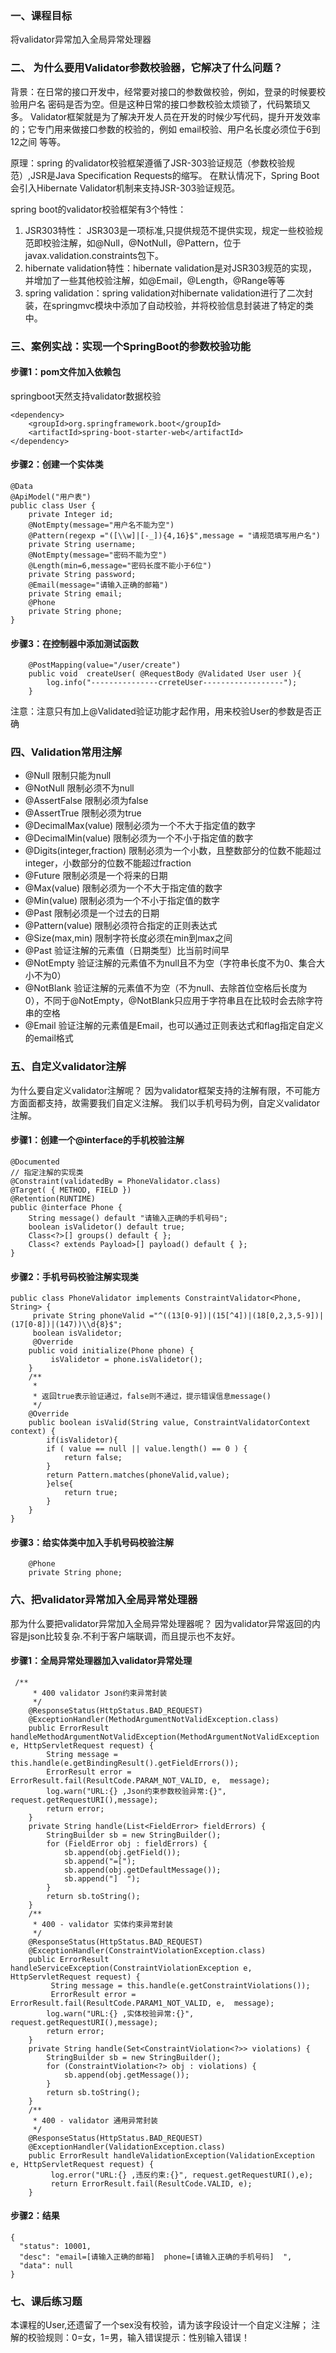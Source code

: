 ### 一、课程目标
将validator异常加入全局异常处理器

### 二、 为什么要用Validator参数校验器，它解决了什么问题？
  背景：在日常的接口开发中，经常要对接口的参数做校验，例如，登录的时候要校验用户名 密码是否为空。但是这种日常的接口参数校验太烦锁了，代码繁琐又多。
Validator框架就是为了解决开发人员在开发的时候少写代码，提升开发效率的；它专门用来做接口参数的校验的，例如 email校验、用户名长度必须位于6到12之间 等等。  
  
  原理：spring 的validator校验框架遵循了JSR-303验证规范（参数校验规范）,JSR是Java Specification Requests的缩写。
在默认情况下，Spring Boot会引入Hibernate Validator机制来支持JSR-303验证规范。

spring boot的validator校验框架有3个特性：
  1. JSR303特性： JSR303是一项标准,只提供规范不提供实现，规定一些校验规范即校验注解，如@Null，@NotNull，@Pattern，位于javax.validation.constraints包下。
  2. hibernate validation特性：hibernate validation是对JSR303规范的实现，并增加了一些其他校验注解，如@Email，@Length，@Range等等
  3. spring validation：spring validation对hibernate validation进行了二次封装，在springmvc模块中添加了自动校验，并将校验信息封装进了特定的类中。

### 三、案例实战：实现一个SpringBoot的参数校验功能
#### 步骤1：pom文件加入依赖包
springboot天然支持validator数据校验
``` 
<dependency>
    <groupId>org.springframework.boot</groupId>
    <artifactId>spring-boot-starter-web</artifactId>
</dependency>
```
#### 步骤2：创建一个实体类
``` 
@Data
@ApiModel("用户表")
public class User {
    private Integer id;
    @NotEmpty(message="用户名不能为空")
    @Pattern(regexp ="([\\w]|[-_]){4,16}$",message = "请规范填写用户名")
    private String username;
    @NotEmpty(message="密码不能为空")
    @Length(min=6,message="密码长度不能小于6位")
    private String password;
    @Email(message="请输入正确的邮箱")
    private String email;
    @Phone
    private String phone;
}
```

#### 步骤3：在控制器中添加测试函数
``` 
    @PostMapping(value="/user/create")
    public void  createUser( @RequestBody @Validated User user ){
        log.info("---------------crreteUser------------------");
    }
```
注意：注意只有加上@Validated验证功能才起作用，用来校验User的参数是否正确


### 四、Validation常用注解

- @Null 限制只能为null
- @NotNull 限制必须不为null
- @AssertFalse 限制必须为false
- @AssertTrue 限制必须为true
- @DecimalMax(value) 限制必须为一个不大于指定值的数字
- @DecimalMin(value) 限制必须为一个不小于指定值的数字
- @Digits(integer,fraction) 限制必须为一个小数，且整数部分的位数不能超过integer，小数部分的位数不能超过fraction
- @Future 限制必须是一个将来的日期
- @Max(value) 限制必须为一个不大于指定值的数字
- @Min(value) 限制必须为一个不小于指定值的数字
- @Past 限制必须是一个过去的日期
- @Pattern(value) 限制必须符合指定的正则表达式
- @Size(max,min) 限制字符长度必须在min到max之间
- @Past 验证注解的元素值（日期类型）比当前时间早
- @NotEmpty 验证注解的元素值不为null且不为空（字符串长度不为0、集合大小不为0）
- @NotBlank 验证注解的元素值不为空（不为null、去除首位空格后长度为0），不同于@NotEmpty，@NotBlank只应用于字符串且在比较时会去除字符串的空格
- @Email 验证注解的元素值是Email，也可以通过正则表达式和flag指定自定义的email格式


### 五、自定义validator注解
为什么要自定义validator注解呢？
因为validator框架支持的注解有限，不可能方方面面都支持，故需要我们自定义注解。
我们以手机号码为例，自定义validator注解。
#### 步骤1：创建一个@interface的手机校验注解
``` 
@Documented
// 指定注解的实现类
@Constraint(validatedBy = PhoneValidator.class)
@Target( { METHOD, FIELD })
@Retention(RUNTIME)
public @interface Phone {
    String message() default "请输入正确的手机号码";
    boolean isValidetor() default true;
    Class<?>[] groups() default { };
    Class<? extends Payload>[] payload() default { };
}
```

#### 步骤2：手机号码校验注解实现类
``` 
public class PhoneValidator implements ConstraintValidator<Phone, String> {
	 private String phoneValid ="^((13[0-9])|(15[^4])|(18[0,2,3,5-9])|(17[0-8])|(147))\\d{8}$";
	 boolean isValidetor;
	 @Override
    public void initialize(Phone phone) {
		 isValidetor = phone.isValidetor();
    }
    /**
     *
     * 返回true表示验证通过，false则不通过，提示错误信息message()
     */
    @Override
    public boolean isValid(String value, ConstraintValidatorContext context) {
    	if(isValidetor){
    	if ( value == null || value.length() == 0 ) {
            return false;
        }
        return Pattern.matches(phoneValid,value);
        }else{
            return true;
        }
    }
}

```

#### 步骤3：给实体类中加入手机号码校验注解
``` 
    @Phone
    private String phone;
```

### 六、把validator异常加入全局异常处理器
那为什么要把validator异常加入全局异常处理器呢？
因为validator异常返回的内容是json比较复杂.不利于客户端联调，而且提示也不友好。

#### 步骤1：全局异常处理器加入validator异常处理

``` 
 /**
     * 400 validator Json约束异常封装
     */
    @ResponseStatus(HttpStatus.BAD_REQUEST)
    @ExceptionHandler(MethodArgumentNotValidException.class)
    public ErrorResult handleMethodArgumentNotValidException(MethodArgumentNotValidException e, HttpServletRequest request) {
        String message = this.handle(e.getBindingResult().getFieldErrors());
        ErrorResult error = ErrorResult.fail(ResultCode.PARAM_NOT_VALID, e,  message);
        log.warn("URL:{} ,Json约束参数校验异常:{}", request.getRequestURI(),message);
        return error;
    }
    private String handle(List<FieldError> fieldErrors) {
        StringBuilder sb = new StringBuilder();
        for (FieldError obj : fieldErrors) {
            sb.append(obj.getField());
            sb.append("=[");
            sb.append(obj.getDefaultMessage());
            sb.append("]  ");
        }
		return sb.toString();
    }
    /**
     * 400 - validator 实体约束异常封装
     */
    @ResponseStatus(HttpStatus.BAD_REQUEST)
    @ExceptionHandler(ConstraintViolationException.class)
    public ErrorResult handleServiceException(ConstraintViolationException e, HttpServletRequest request) { 
    	 String message = this.handle(e.getConstraintViolations());
    	 ErrorResult error = ErrorResult.fail(ResultCode.PARAM1_NOT_VALID, e,  message);
        log.warn("URL:{} ,实体校验异常:{}", request.getRequestURI(),message);
        return error;
    }
    private String handle(Set<ConstraintViolation<?>> violations) {
        StringBuilder sb = new StringBuilder();
        for (ConstraintViolation<?> obj : violations) {
            sb.append(obj.getMessage());
        }
		return sb.toString();
    }
    /**
     * 400 - validator 通用异常封装
     */
    @ResponseStatus(HttpStatus.BAD_REQUEST)
    @ExceptionHandler(ValidationException.class)
    public ErrorResult handleValidationException(ValidationException e, HttpServletRequest request) {
    	 log.error("URL:{} ,违反约束:{}", request.getRequestURI(),e);
         return ErrorResult.fail(ResultCode.VALID, e);
    }
```
#### 步骤2：结果
``` 
{
  "status": 10001,
  "desc": "email=[请输入正确的邮箱]  phone=[请输入正确的手机号码]  ",
  "data": null
}
```
### 七、课后练习题
本课程的User,还遗留了一个sex没有校验，请为该字段设计一个自定义注解；
注解的校验规则：0=女，1=男，输入错误提示：性别输入错误！
